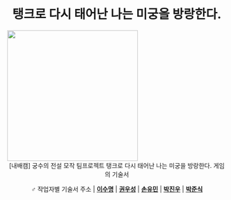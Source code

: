 
<div align="center" markdown>
  
  # 탱크로 다시 태어난 나는 미궁을 방랑한다.
</div>

<img src="https://github.com/user-attachments/assets/b1a1e2a4-d13a-4e30-b495-d17b885ee701" width="300" />

<div align="center" markdown>
[내배캠] 궁수의 전설 모작 팀프로젝트
탱크로 다시 태어난 나는 미궁을 방랑한다. 게임의 기술서

♂️
작업자별 기술서 주소 |
[**이수명**](https://github.com/ryul1206/multilingual-markdown/blob/main/README.fr.md) |
[**권우성**](https://github.com/ryul1206/multilingual-markdown/blob/main/README.fr.md) |
[**손유민**](https://github.com/ryul1206/multilingual-markdown/blob/main/README.fr.md) |
[**박진우**](https://github.com/ryul1206/multilingual-markdown/blob/main/README.ko.md) |
[**박준식**](https://github.com/ryul1206/multilingual-markdown/blob/main/README.ja.md)

